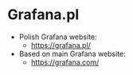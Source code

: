 # Grafana.pl

* Polish Grafana website:
  * https://grafana.pl/
* Based on main Grafana website:
  * https://grafana.com/